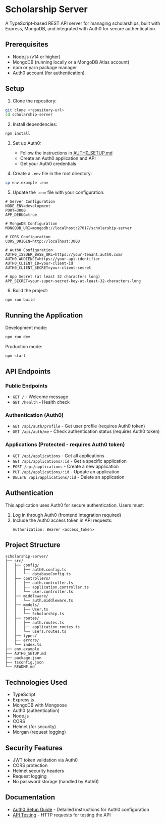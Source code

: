 # Scholarship Server

A TypeScript-based REST API server for managing scholarships, built with Express, MongoDB, and integrated with Auth0 for secure authentication.

## Prerequisites

- Node.js (v14 or higher)
- MongoDB (running locally or a MongoDB Atlas account)
- npm or yarn package manager
- Auth0 account (for authentication)

## Setup

1. Clone the repository:
```bash
git clone <repository-url>
cd scholarship-server
```

2. Install dependencies:
```bash
npm install
```

3. Set up Auth0:
   - Follow the instructions in [AUTH0_SETUP.md](./AUTH0_SETUP.md)
   - Create an Auth0 application and API
   - Get your Auth0 credentials

4. Create a `.env` file in the root directory:
```bash
cp env.example .env
```

5. Update the `.env` file with your configuration:
```env
# Server Configuration
NODE_ENV=development
PORT=3000
APP_DEBUG=true

# MongoDB Configuration
MONGODB_URI=mongodb://localhost:27017/scholarship-server

# CORS Configuration
CORS_ORIGIN=http://localhost:3000

# Auth0 Configuration
AUTH0_ISSUER_BASE_URL=https://your-tenant.auth0.com/
AUTH0_AUDIENCE=https://your-api-identifier
AUTH0_CLIENT_ID=your-client-id
AUTH0_CLIENT_SECRET=your-client-secret

# App Secret (at least 32 characters long)
APP_SECRET=your-super-secret-key-at-least-32-characters-long
```

6. Build the project:
```bash
npm run build
```

## Running the Application

Development mode:
```bash
npm run dev
```

Production mode:
```bash
npm start
```

## API Endpoints

### Public Endpoints
- `GET /` - Welcome message
- `GET /health` - Health check

### Authentication (Auth0)
- `GET /api/auth/profile` - Get user profile (requires Auth0 token)
- `GET /api/auth/me` - Check authentication status (requires Auth0 token)

### Applications (Protected - requires Auth0 token)
- `GET /api/applications` - Get all applications
- `GET /api/applications/:id` - Get a specific application
- `POST /api/applications` - Create a new application
- `PUT /api/applications/:id` - Update an application
- `DELETE /api/applications/:id` - Delete an application

## Authentication

This application uses Auth0 for secure authentication. Users must:

1. Log in through Auth0 (frontend integration required)
2. Include the Auth0 access token in API requests:
   ```
   Authorization: Bearer <access_token>
   ```

## Project Structure

```
scholarship-server/
├── src/
│   ├── config/
│   │   ├── auth0.config.ts
│   │   └── databaseConfig.ts
│   ├── controllers/
│   │   ├── auth.controller.ts
│   │   ├── application.controller.ts
│   │   └── user.controller.ts
│   ├── middleware/
│   │   └── auth.middleware.ts
│   ├── models/
│   │   ├── User.ts
│   │   └── Scholarship.ts
│   ├── routes/
│   │   ├── auth.routes.ts
│   │   ├── application.routes.ts
│   │   └── users.routes.ts
│   ├── types/
│   ├── errors/
│   └── index.ts
├── env.example
├── AUTH0_SETUP.md
├── package.json
├── tsconfig.json
└── README.md
```

## Technologies Used

- TypeScript
- Express.js
- MongoDB with Mongoose
- Auth0 (authentication)
- Node.js
- CORS
- Helmet (for security)
- Morgan (request logging)

## Security Features

- JWT token validation via Auth0
- CORS protection
- Helmet security headers
- Request logging
- No password storage (handled by Auth0)

## Documentation

- [Auth0 Setup Guide](./AUTH0_SETUP.md) - Detailed instructions for Auth0 configuration
- [API Testing](./src/api-test.http) - HTTP requests for testing the API 